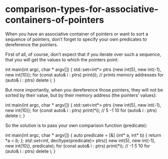# comparison-types-for-associative-containers-of-pointers

When you have an associative container of pointers or want to sort a
sequence of pointers, don’t forget to specify your own predicates to
dereference the pointers.

First of all, of course, don’t expect that if you iterate over such a
sequence, that you will get the values to which the pointers point:

int main(int argc, char * argv[])
{
    std::set<int*> ptrs {new int(5), new int(-1), new int(10)};
    for (const auto& i : ptrs) print(i); // prints memory addresses
    for (auto& i : ptrs) delete i;
}

But more importantly, when you dereference those pointers, they will not
be sorted by their value, but by their memory address (the
pointers’ values):

int main(int argc, char * argv[])
 {
    std::set<int*> ptrs {new int(5), new int(-1), new int(10)};
    for (const auto& i : ptrs) print(*i); // 5 -1 10
    for (auto& i : ptrs) delete i;
}

So the solution is to pass your own comparison function (predicate):

int main(int argc, char * argv[])
{
    auto predicate = [&] (int* a, int* b) { return *a < *b; };
    std::set<int*, decltype(predicate)> ptrs({
                                        new int(5),
                                        new int(-1),
                                        new int(10)}, predicate);
    for (const auto& i : ptrs) print(*i); // -1 5 10
    for (auto& i : ptrs) delete i;
}
